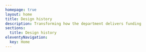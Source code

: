 ```yaml
---
homepage: true
layout: home
title: Design history
description: Transforming how the department delivers funding
sections:
  title: Design history
eleventyNavigation:
  key: Home
---
```

